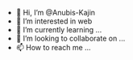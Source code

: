 - 👋 Hi, I’m @Anubis-Kajin
- 👀 I’m interested in web
- 🌱 I’m currently learning ...
- 💞️ I’m looking to collaborate on ...
- 📫 How to reach me ...

<!---
Anubis-Kajin/Anubis-Kajin is a ✨ special ✨ repository because its `README.md` (this file) appears on your GitHub profile.
You can click the Preview link to take a look at your changes.
--->
